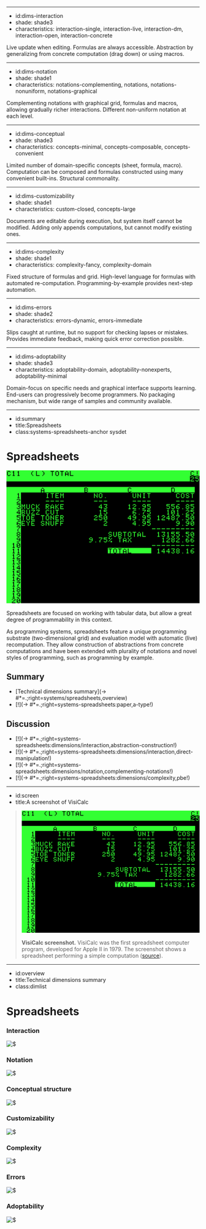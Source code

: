 ----------------------------------------------------------------------------------------------------
- id:dims-interaction
- shade: shade3
- characteristics: interaction-single, interaction-live, interaction-dm, interaction-open, interaction-concrete

Live update when editing. Formulas are always accessible.
Abstraction by generalizing from concrete computation (drag down) or using macros.

----------------------------------------------------------------------------------------------------
- id:dims-notation
- shade: shade1
- characteristics: notations-complementing, notations, notations-nonuniform, notations-graphical

Complementing notations with graphical grid, formulas and macros, allowing gradually richer interactions.
Different non-uniform notation at each level.

----------------------------------------------------------------------------------------------------
- id:dims-conceptual
- shade: shade3
- characteristics: concepts-minimal, concepts-composable, concepts-convenient

Limited number of domain-specific concepts (sheet, formula, macro).
Computation can be composed and formulas constructed using many convenient built-ins. Structural commonality.

----------------------------------------------------------------------------------------------------
- id:dims-customizability
- shade: shade1
- characteristics: custom-closed, concepts-large

Documents are editable during execution, but system itself cannot be modified.
Adding only appends computations, but cannot modify existing ones.

----------------------------------------------------------------------------------------------------
- id:dims-complexity
- shade: shade1
- characteristics: complexity-fancy, complexity-domain

Fixed structure of formulas and grid. High-level language for formulas with automated re-computation.
Programming-by-example provides next-step automation.

----------------------------------------------------------------------------------------------------
- id:dims-errors
- shade: shade2
- characteristics: errors-dynamic, errors-immediate

Slips caught at runtime, but no support for checking lapses or mistakes.
Provides immediate feedback, making quick error correction possible.

----------------------------------------------------------------------------------------------------
- id:dims-adoptability
- shade: shade3
- characteristics: adoptability-domain, adoptability-nonexperts, adoptability-minimal

Domain-focus on specific needs and graphical interface supports learning. End-users can progressively become programmers.
No packaging mechanism, but wide range of samples and community available.

----------------------------------------------------------------------------------------------------
- id:summary
- title:Spreadsheets
- class:systems-spreadsheets-anchor sysdet

# Spreadsheets

[![](img/sys/visicalc.png)](#image=systems/spreadsheets,screen)

Spreadsheets are focused on working with tabular data, but allow a great degree of programmability
in this context. 

As programming systems, spreadsheets feature a unique programming substrate (two-dimensional grid)
and evaluation model with automatic (live) recomputation. They allow construction of abstractions 
from concrete computations and have been extended with plurality of notations and novel styles of
programming, such as programming by example.

## Summary

- [Technical dimensions summary](-> #*=.;right=systems/spreadsheets,overview)
- [!](-> #*=.;right=systems-spreadsheets:paper,a-type!)

## Discussion

- [!](-> #*=.;right=systems-spreadsheets:dimensions/interaction,abstraction-construction!)
- [!](-> #*=.;right=systems-spreadsheets:dimensions/interaction,direct-manipulation!)
- [!](-> #*=.;right=systems-spreadsheets:dimensions/notation,complementing-notations!)
- [!](-> #*=.;right=systems-spreadsheets:dimensions/complexity,pbe!)

----------------------------------------------------------------------------------------------------
- id:screen
- title:A screenshot of VisiCalc

> ![VisiCalc screenshot](img/sys/visicalc.png)
> 
> **VisiCalc screenshot.** VisiCalc was the first spreadsheet computer program, developed for Apple II in 1979. The screenshot shows a spreadsheet performing a simple computation
> ([source](https://en.wikipedia.org/wiki/VisiCalc)).

----------------------------------------------------------------------------------------------------
- id:overview
- title:Technical dimensions summary
- class:dimlist

# Spreadsheets

### Interaction

![$](systems/spreadsheets,dims-interaction)

### Notation

![$](systems/spreadsheets,dims-notation)

### Conceptual structure

![$](systems/spreadsheets,dims-conceptual)

### Customizability

![$](systems/spreadsheets,dims-customizability)

### Complexity

![$](systems/spreadsheets,dims-complexity)

### Errors

![$](systems/spreadsheets,dims-errors)

### Adoptability

![$](systems/spreadsheets,dims-adoptability)
